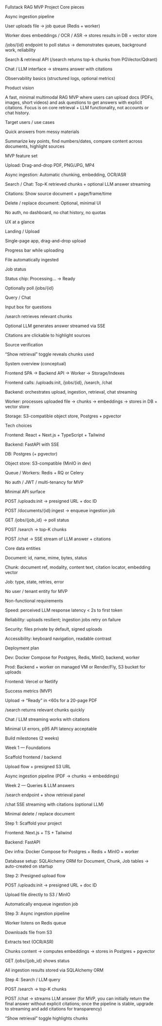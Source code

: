 Fullstack RAG MVP Project
Core pieces

Async ingestion pipeline

User uploads file → job queue (Redis + worker)

Worker does embeddings / OCR / ASR → stores results in DB + vector store

/jobs/{id} endpoint to poll status → demonstrates queues, background work, reliability

Search & retrieval API (/search returns top-k chunks from PGVector/Qdrant)

Chat / LLM interface → streams answer with citations

Observability basics (structured logs, optional metrics)

Product vision

A fast, minimal multimodal RAG MVP where users can upload docs (PDFs, images, short videos) and ask questions to get answers with explicit citations. Focus is on core retrieval + LLM functionality, not accounts or chat history.

Target users / use cases

Quick answers from messy materials

Summarize key points, find numbers/dates, compare content across documents, highlight sources

MVP feature set

Upload: Drag-and-drop PDF, PNG/JPG, MP4

Async ingestion: Automatic chunking, embedding, OCR/ASR

Search / Chat: Top-K retrieved chunks + optional LLM answer streaming

Citations: Show source document + page/frame/time

Delete / replace document: Optional, minimal UI

No auth, no dashboard, no chat history, no quotas

UX at a glance

Landing / Upload

Single-page app, drag-and-drop upload

Progress bar while uploading

File automatically ingested

Job status

Status chip: Processing… → Ready

Optionally poll /jobs/{id}

Query / Chat

Input box for questions

/search retrieves relevant chunks

Optional LLM generates answer streamed via SSE

Citations are clickable to highlight sources

Source verification

“Show retrieval” toggle reveals chunks used

System overview (conceptual)

Frontend SPA → Backend API → Worker → Storage/Indexes

Frontend calls: /uploads:init, /jobs/{id}, /search, /chat

Backend: orchestrates upload, ingestion, retrieval, chat streaming

Worker: processes uploaded file → chunks → embeddings → stores in DB + vector store

Storage: S3-compatible object store, Postgres + pgvector

Tech choices

Frontend: React + Next.js + TypeScript + Tailwind

Backend: FastAPI with SSE

DB: Postgres (+ pgvector)

Object store: S3-compatible (MinIO in dev)

Queue / Workers: Redis + RQ or Celery

No auth / JWT / multi-tenancy for MVP

Minimal API surface

POST /uploads:init → presigned URL + doc ID

POST /documents/{id}:ingest → enqueue ingestion job

GET /jobs/{job_id} → poll status

POST /search → top-K chunks

POST /chat → SSE stream of LLM answer + citations

Core data entities

Document: id, name, mime, bytes, status

Chunk: document ref, modality, content text, citation locator, embedding vector

Job: type, state, retries, error

No user / tenant entity for MVP

Non-functional requirements

Speed: perceived LLM response latency < 2s to first token

Reliability: uploads resilient; ingestion jobs retry on failure

Security: files private by default, signed uploads

Accessibility: keyboard navigation, readable contrast

Deployment plan

Dev: Docker Compose for Postgres, Redis, MinIO, backend, worker

Prod: Backend + worker on managed VM or Render/Fly, S3 bucket for uploads

Frontend: Vercel or Netlify

Success metrics (MVP)

Upload → “Ready” in <60s for a 20-page PDF

/search returns relevant chunks quickly

Chat / LLM streaming works with citations

Minimal UI errors, p95 API latency acceptable

Build milestones (2 weeks)

Week 1 — Foundations

Scaffold frontend / backend

Upload flow + presigned S3 URL

Async ingestion pipeline (PDF → chunks → embeddings)

Week 2 — Queries & LLM answers

/search endpoint + show retrieval panel

/chat SSE streaming with citations (optional LLM)

Minimal delete / replace document

Step 1: Scaffold your project

Frontend: Next.js + TS + Tailwind

Backend: FastAPI

Dev infra: Docker Compose for Postgres + Redis + MinIO + worker

Database setup: SQLAlchemy ORM for Document, Chunk, Job tables → auto-created on startup

Step 2: Presigned upload flow

POST /uploads:init → presigned URL + doc ID

Upload file directly to S3 / MinIO

Automatically enqueue ingestion job

Step 3: Async ingestion pipeline

Worker listens on Redis queue

Downloads file from S3

Extracts text (OCR/ASR)

Chunks content → computes embeddings → stores in Postgres + pgvector

GET /jobs/{job_id} shows status

All ingestion results stored via SQLAlchemy ORM

Step 4: Search / LLM query

POST /search → top-K chunks

POST /chat → streams LLM answer (for MVP, you can initially return the final answer without explicit citations; once the pipeline is stable, upgrade to streaming and add citations for transparency)

“Show retrieval” toggle highlights chunks